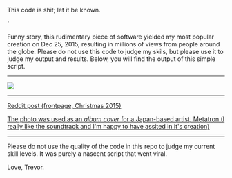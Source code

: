 This code is shit; let it be known.

'

Funny story, this rudimentary piece of software yielded my most popular creation on Dec 25, 2015, resulting in millions of views from people around the globe. Please do not use this code to judge my skils, but please use it to judge my output and results. Below, you will find the output of this simple script.


---

![](http://i.imgur.com/t6JShXt.png)


---
[Reddit post (frontpage, Christmas 2015)](https://www.reddit.com/r/dataisbeautiful/comments/3y5t1t/i_visualized_my_instagram_connections_oc/)

[The photo was used as an *album cover* for a Japan-based artist, Metatron (I really like the soundtrack and I'm happy to have assited in it's creation)](https://hellobilly.bandcamp.com/releases)

---

Please do not use the quality of the code in this repo to judge my current skill levels. It was purely a nascent script that went viral.



Love, Trevor.


